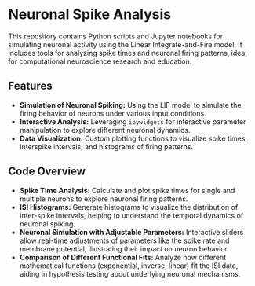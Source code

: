 # Neuronal Spike Analysis
This repository contains Python scripts and Jupyter notebooks for simulating neuronal activity using the Linear Integrate-and-Fire model. It includes tools for analyzing spike times and neuronal firing patterns, ideal for computational neuroscience research and education.

## Features
- **Simulation of Neuronal Spiking:** Using the LIF model to simulate the firing behavior of neurons under various input conditions.
- **Interactive Analysis:** Leveraging `ipywidgets` for interactive parameter manipulation to explore different neuronal dynamics.
- **Data Visualization:** Custom plotting functions to visualize spike times, interspike intervals, and histograms of firing patterns.

## Code Overview
- **Spike Time Analysis:** Calculate and plot spike times for single and multiple neurons to explore neuronal firing patterns.
- **ISI Histograms:** Generate histograms to visualize the distribution of inter-spike intervals, helping to understand the temporal dynamics of neuronal spiking.
- **Neuronal Simulation with Adjustable Parameters:** Interactive sliders allow real-time adjustments of parameters like the spike rate and membrane potential, illustrating their impact on neuron behavior.
- **Comparison of Different Functional Fits:** Analyze how different mathematical functions (exponential, inverse, linear) fit the ISI data, aiding in hypothesis testing about underlying neuronal mechanisms.

